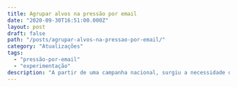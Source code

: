 ```yaml
---
title: Agrupar alvos na pressão por email
date: "2020-09-30T16:51:00.000Z"
layout: post
draft: false
path: "/posts/agrupar-alvos-na-pressao-por-email/"
category: "Atualizações"
tags:
  - "pressão-por-email"
  - "experimentação"
description: "A partir de uma campanha nacional, surgiu a necessidade de agrupar alvos por estado. E assim testamos e colocamos uma campanha no mundo, distribuindo as pressões no território nacional."
---
```


